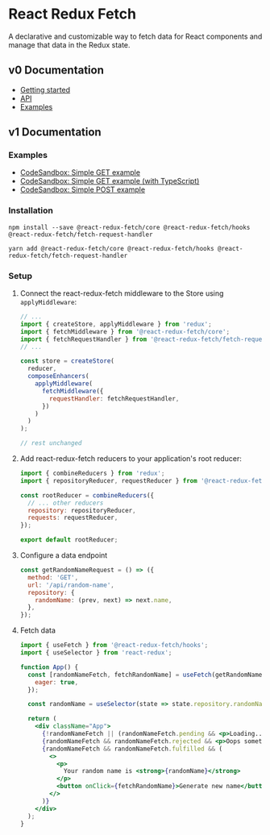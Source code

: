 # React Redux Fetch

A declarative and customizable way to fetch data for React components and manage that data in the Redux state.

## v0 Documentation

- [Getting started](http://hirviid.github.io/react-redux-fetch/docs/getting-started)
- [API](http://hirviid.github.io/react-redux-fetch/docs/redux-fetch-config)
- [Examples](http://hirviid.github.io/react-redux-fetch/docs/examples)

## v1 Documentation

### Examples

- [CodeSandbox: Simple GET example](https://codesandbox.io/s/react-redux-fetch-hooks-simple-get-os7wf)
- [CodeSandbox: Simple GET example (with TypeScript)](https://codesandbox.io/s/react-redux-fetch-hooks-simple-get-ts-b11bs)
- [CodeSandbox: Simple POST example](https://codesandbox.io/s/react-redux-fetch-simple-post-g1u0r)

### Installation

```
npm install --save @react-redux-fetch/core @react-redux-fetch/hooks @react-redux-fetch/fetch-request-handler

yarn add @react-redux-fetch/core @react-redux-fetch/hooks @react-redux-fetch/fetch-request-handler
```

### Setup

1. Connect the react-redux-fetch middleware to the Store using `applyMiddleware`:

   ```js
   // ...
   import { createStore, applyMiddleware } from 'redux';
   import { fetchMiddleware } from '@react-redux-fetch/core';
   import { fetchRequestHandler } from '@react-redux-fetch/fetch-request-handler';
   // ...

   const store = createStore(
     reducer,
     composeEnhancers(
       applyMiddleware(
         fetchMiddleware({
           requestHandler: fetchRequestHandler,
         })
       )
     )
   );

   // rest unchanged
   ```

2. Add react-redux-fetch reducers to your application's root reducer:

   ```js
   import { combineReducers } from 'redux';
   import { repositoryReducer, requestReducer } from '@react-redux-fetch/core';

   const rootReducer = combineReducers({
     // ... other reducers
     repository: repositoryReducer,
     requests: requestReducer,
   });

   export default rootReducer;
   ```

3. Configure a data endpoint

   ```js
   const getRandomNameRequest = () => ({
     method: 'GET',
     url: '/api/random-name',
     repository: {
       randomName: (prev, next) => next.name,
     },
   });
   ```

4. Fetch data

   ```jsx
   import { useFetch } from '@react-redux-fetch/hooks';
   import { useSelector } from 'react-redux';

   function App() {
     const [randomNameFetch, fetchRandomName] = useFetch(getRandomNameRequest, {
       eager: true,
     });

     const randomName = useSelector(state => state.repository.randomName);

     return (
       <div className="App">
         {!randomNameFetch || (randomNameFetch.pending && <p>Loading...</p>)}
         {randomNameFetch && randomNameFetch.rejected && <p>Oops something went wrong</p>}
         {randomNameFetch && randomNameFetch.fulfilled && (
           <>
             <p>
               Your random name is <strong>{randomName}</strong>
             </p>
             <button onClick={fetchRandomName}>Generate new name</button>
           </>
         )}
       </div>
     );
   }
   ```
